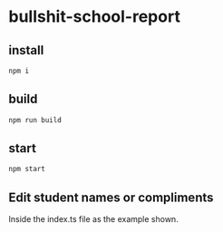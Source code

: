 # bullshit-school-report

## install

```sh
npm i
```

## build

```sh
npm run build
```

## start

```sh
npm start
```

## Edit student names or compliments

Inside the index.ts file as the example shown.
